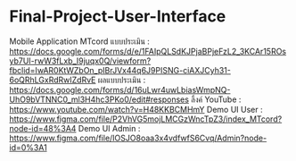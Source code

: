 # Final-Project-User-Interface
Mobile Application MTcord
แบบประเมิน : https://docs.google.com/forms/d/e/1FAIpQLSdKJPjaBPjeFzL2_3KCAr15ROsyb7UI-rwW3fLxb_I9juqx0Q/viewform?fbclid=IwAR0KtWZbOn_pIBrJVx44q6J9PISNG-ciAXJCyh31-6oQRhLGxRdRwIZdRvE
ผลแบบประเมิน : https://docs.google.com/forms/d/16uLwr4uwLbiasWmpNQ-UhO9bVTNNC0_ml3H4hc3PKo0/edit#responses
ลิ้งค์ YouTube : https://www.youtube.com/watch?v=H48KKBCMHmY
Demo UI User : https://www.figma.com/file/P2VhVG5mojLMCGzWncTpZ3/index_MTcord?node-id=48%3A4
Demo UI Admin : https://www.figma.com/file/IOSJO8oaa3x4vdfwfS6Cvq/Admin?node-id=0%3A1
